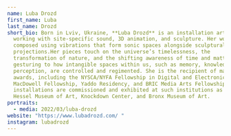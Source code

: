 ```yaml
---
name: Luba Drozd
first_name: Luba
last_name: Drozd
short_bio: Born in Lviv, Ukraine, **Luba Drozd** is an installation artist
  working with site-specific sound, 3D animation, and sculpture. Her works are
  composed using vibrations that form sonic spaces alongside sculptural
  projections.Her pieces touch on the universe’s timelessness, the
  transformation of nature, and the shifting awareness of time and matter,
  gesturing to how intangible spaces within us, such as memory, knowledge, and
  perception, are controlled and regimented. She is the recipient of many
  awards, including the NYSCA/NYFA Fellowship in Digital and Electronic Arts,
  MacDowell Fellowship, Yaddo Residency, and BRIC Media Arts Fellowship. Her
  installations are commissioned and exhibited at such institutions as the
  Hessel Museum of Art, Knockdown Center, and Bronx Museum of Art.
portraits:
  - media: 2022/03/luba-drozd
website: "https://www.lubadrozd.com/ "
instagram: lubadrozd
---
```

